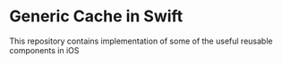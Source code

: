# Generic Cache in Swift
This repository contains implementation of some of the useful reusable components in iOS
